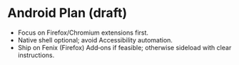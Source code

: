 
# Android Plan (draft)

- Focus on Firefox/Chromium extensions first.  
- Native shell optional; avoid Accessibility automation.  
- Ship on Fenix (Firefox) Add‑ons if feasible; otherwise sideload with clear instructions.
